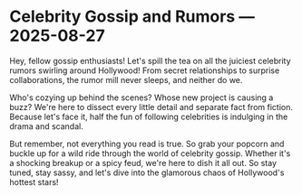 # Celebrity Gossip and Rumors — 2025-08-27

Hey, fellow gossip enthusiasts! Let's spill the tea on all the juiciest celebrity rumors swirling around Hollywood! From secret relationships to surprise collaborations, the rumor mill never sleeps, and neither do we.

Who's cozying up behind the scenes? Whose new project is causing a buzz? We're here to dissect every little detail and separate fact from fiction. Because let's face it, half the fun of following celebrities is indulging in the drama and scandal.

But remember, not everything you read is true. So grab your popcorn and buckle up for a wild ride through the world of celebrity gossip. Whether it's a shocking breakup or a spicy feud, we're here to dish it all out. So stay tuned, stay sassy, and let's dive into the glamorous chaos of Hollywood's hottest stars!